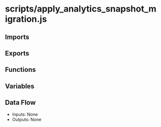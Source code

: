 # scripts/apply_analytics_snapshot_migration.js

## Imports

## Exports

## Functions

## Variables

## Data Flow
- Inputs: None
- Outputs: None